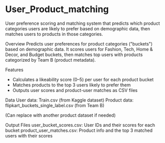 # User_Product_matching
User preference scoring and matching system that predicts which product categories users are likely to prefer based on demographic data, then matches users to products in those categories.

Overview
Predicts user preferences for product categories ("buckets") based on demographic data. It scores users for Fashion, Tech, Home & Decor, and Budget buckets, then matches top users with products categorized by Team B (product metadata).

Features
- Calculates a likeability score (0–5) per user for each product bucket
- Matches products to the top 3 users likely to prefer them
- Outputs user scores and product-user matches as CSV files

Data
User data: Train.csv (from Kaggle dataset)
Product data: flipkart_buckets_single_label.csv (from Team B)

(Can replace with another product dataset if needed)

Output Files
user_bucket_scores.csv: User IDs and their scores for each bucket
product_user_matches.csv: Product info and the top 3 matched users with their scores

